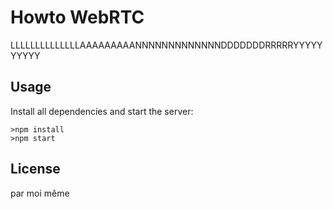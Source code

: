 # Howto WebRTC

LLLLLLLLLLLLLLAAAAAAAAANNNNNNNNNNNNNDDDDDDDRRRRRYYYYYYYYYY

## Usage

Install all dependencies and start the server:

```DANS LE CMD
>npm install
>npm start
```

## License
par moi même